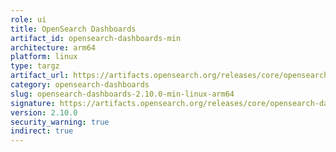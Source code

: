 ```yaml
---
role: ui
title: OpenSearch Dashboards
artifact_id: opensearch-dashboards-min
architecture: arm64
platform: linux
type: targz
artifact_url: https://artifacts.opensearch.org/releases/core/opensearch-dashboards/2.10.0/opensearch-dashboards-min-2.10.0-linux-arm64.tar.gz
category: opensearch-dashboards
slug: opensearch-dashboards-2.10.0-min-linux-arm64
signature: https://artifacts.opensearch.org/releases/core/opensearch-dashboards/2.10.0/opensearch-dashboards-min-2.10.0-linux-arm64.tar.gz.sig
version: 2.10.0
security_warning: true
indirect: true
---
```

